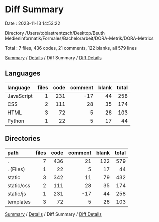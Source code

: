 # Diff Summary

Date : 2023-11-13 14:53:22

Directory /Users/tobiastrentzsch/Desktop/Beuth Medieninformatik/Formales/Bachelorarbeit/DORA-Metrik/DORA-Metrics

Total : 7 files,  436 codes, 21 comments, 122 blanks, all 579 lines

[Summary](results.md) / [Details](details.md) / Diff Summary / [Diff Details](diff-details.md)

## Languages
| language | files | code | comment | blank | total |
| :--- | ---: | ---: | ---: | ---: | ---: |
| JavaScript | 1 | 231 | -17 | 44 | 258 |
| CSS | 2 | 111 | 28 | 35 | 174 |
| HTML | 3 | 72 | 5 | 26 | 103 |
| Python | 1 | 22 | 5 | 17 | 44 |

## Directories
| path | files | code | comment | blank | total |
| :--- | ---: | ---: | ---: | ---: | ---: |
| . | 7 | 436 | 21 | 122 | 579 |
| . (Files) | 1 | 22 | 5 | 17 | 44 |
| static | 3 | 342 | 11 | 79 | 432 |
| static/css | 2 | 111 | 28 | 35 | 174 |
| static/js | 1 | 231 | -17 | 44 | 258 |
| templates | 3 | 72 | 5 | 26 | 103 |

[Summary](results.md) / [Details](details.md) / Diff Summary / [Diff Details](diff-details.md)